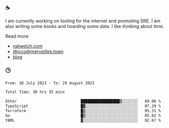 ### ☕

I am currently working on tooling for the internet and promoting SRE. I am also writing some books and hoarding some data. I like thinking about time. 

Read more:

 - [natwelch.com](https://natwelch.com)
 - [@icco@merveilles.town](https://merveilles.town/@icco)
 - [blog](https://writing.natwelch.com)

### 🕒

<!--START_SECTION:waka-->

```txt
From: 30 July 2023 - To: 29 August 2023

Total Time: 30 hrs 35 mins

Other                            █████████████████▒░░░░░░░   69.08 %
TypeScript                       █▓░░░░░░░░░░░░░░░░░░░░░░░   07.29 %
Terraform                        █▒░░░░░░░░░░░░░░░░░░░░░░░   05.31 %
Go                               █▒░░░░░░░░░░░░░░░░░░░░░░░   05.02 %
YAML                             ▓░░░░░░░░░░░░░░░░░░░░░░░░   02.67 %
```

<!--END_SECTION:waka-->
